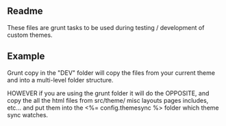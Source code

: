 ## Readme
These files are grunt tasks to be used during testing / development of custom themes.


## Example

Grunt copy in the "DEV" folder will copy the files from your current theme and into a multi-level folder structure.

HOWEVER if you are using the grunt folder it will do the OPPOSITE,
and copy the all the html files from 
	src/theme/
		misc
		layouts
		pages
		includes,
		etc...
and put them into the <%= config.themesync %> folder which theme sync watches.

